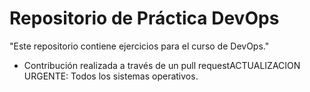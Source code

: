# Repositorio de Práctica DevOps

 "Este repositorio contiene ejercicios para el curso de DevOps."

 - Contribución realizada a través de un pull requestACTUALIZACION URGENTE: Todos los sistemas operativos.
